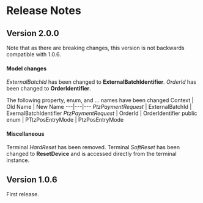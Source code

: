 # Release Notes

## Version 2.0.0
Note that as there are breaking changes, this version is not backwards compatible with 1.0.6.

#### Model changes 
*ExternalBatchId* has been changed to **ExternalBatchIdentifier**.
*OrderId* has been changed to **OrderIdentifier**.

The following property, enum, and ... names have been changed
Context | Old Name | New Name
---|---|---
_PtzPaymentRequest_ | ExternalBatchId | ExernalBatchIdentifier
_PtzPaymentRequest_ | OrderId | OrderIdentifier
public enum | PTtzPosEntryMode | PtzPosEntryMode

#### Miscellaneous
Terminal *HardReset* has been removed.
Terminal *SoftReset* has been changed to **ResetDevice** and is accessed directly from the terminal instance.





## Version 1.0.6
First release.
